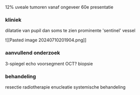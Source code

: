 12% uveale tumoren
vanaf ongeveer 60e presentatie

### kliniek
dilatatie van pupil dan soms te zien
prominente 'sentinel' vessel

![[Pasted image 20240710201904.png]]

### aanvullend onderzoek
3-spiegel
echo
voorsegment OCT?
biopsie

### behandeling
resectie
radiotherapie
enucleatie
systemische behandeling
